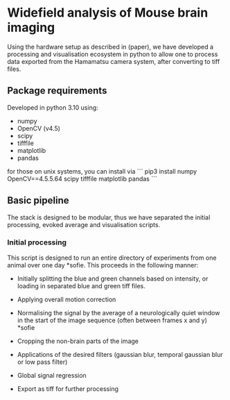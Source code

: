 # Widefield analysis of Mouse brain imaging
Using the hardware setup as described in (paper), we have developed a processing and visualisation ecosystem in python to allow one to process data exported from the Hamamatsu camera system, after converting to tiff files. 

## Package requirements
Developed in python 3.10 using:
- numpy
- OpenCV (v4.5)
- scipy
- tifffile
- matplotlib
- pandas

for those on unix systems, you can install via 
´´´
pip3 install numpy OpenCV==4.5.5.64 scipy tifffile matplotlib pandas
´´´
## Basic pipeline
The stack is designed to be modular, thus we have separated the initial processing, evoked average and visualisation scripts.

### Initial processing
This script is designed to run an entire directory of experiments from one animal over one day *sofie.
This proceeds in the following manner:
- Initially splitting the blue and green channels based on intensity, or loading in separated blue and green tiff files.
- Applying overall motion correction
- Normalising the signal by the average of a neurologically quiet window in the start of the image sequence (often between frames x and y) *sofie
- Cropping the non-brain parts of the image
- Applications of the desired filters (gaussian blur, temporal gaussian blur or low pass filter)
- Global signal regression
- Export as tiff for further processing

  ##
